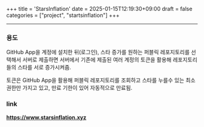 +++
title = 'StarsInflation'
date = 2025-01-15T12:19:30+09:00
draft = false
categories = ["project", "startsinflation"]
+++

---

### 용도
GitHub App을 계정에 설치한 뒤(로그인), 스타 증가를 원하는 퍼블릭 레포지토리를 선택해서 서버로 제출하면 서버에서 기존에 제출된 여러 계정의 토큰을 활용해 레포지토리들의 스타를 서로 증가시켜줌.

토큰은 GitHub App을 활용해 퍼블릭 레포지토리를 조회하고 스타를 누를수 있는 최소 권한만 가지고 있고, 만료 기한이 있어 자동적으로 만료됨.


### link
**https://www.starsinflation.xyz**